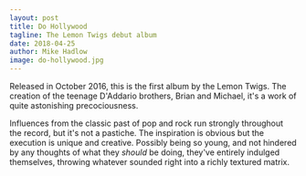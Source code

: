 ```yaml
---
layout: post
title: Do Hollywood
tagline: The Lemon Twigs debut album
date: 2018-04-25
author: Mike Hadlow
image: do-hollywood.jpg
---
```

Released in October 2016, this is the first album by the Lemon Twigs. The creation of the teenage D'Addario brothers, Brian and Michael,
it's a work of quite astonishing precociousness.

Influences from the classic past of pop and rock run strongly throughout the record, but it's not a pastiche. The inspiration is obvious
but the execution is unique and creative. Possibly being so young, and not hindered by any thoughts of what they _should_ be doing,
they've entirely indulged themselves, throwing whatever sounded right into a richly textured matrix.
